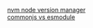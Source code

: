 [nvm node version manager](https://docs.microsoft.com/en-us/windows/nodejs/setup-on-windows)  
[commonjs vs esmodule](https://hacks.mozilla.org/2018/03/es-modules-a-cartoon-deep-dive/)
